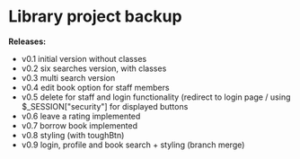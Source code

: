 # Library project backup

**Releases:**
- v0.1 initial version without classes
- v0.2 six searches version, with classes
- v0.3 multi search version
- v0.4 edit book option for staff members
- v0.5 delete for staff and login functionality (redirect to login page / using $_SESSION["security"] for displayed buttons
- v0.6 leave a rating implemented
- v0.7 borrow book implemented
- v0.8 styling (with toughBtn)
- v0.9 login, profile and book search + styling (branch merge)
